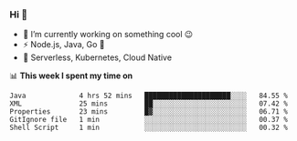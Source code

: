 ### Hi 👋

<!--
**nodejh/nodejh** is a ✨ _special_ ✨ repository because its `README.md` (this file) appears on your GitHub profile.

Here are some ideas to get you started:

- 🔭 I’m currently working on ...
- 🌱 I’m currently learning ...
- 👯 I’m looking to collaborate on ...
- 🤔 I’m looking for help with ...
- 💬 Ask me about ...
- 📫 How to reach me: ...
- 😄 Pronouns: ...
- ⚡ Fun fact: ...
-->

- 🔭 I’m currently working on something cool :wink:
- ⚡ Node.js, Java, Go :thought_balloon:
- 🤖 Serverless, Kubernetes, Cloud Native

📊 **This week I spent my time on**

<!--START_SECTION:waka-->
```text
Java             4 hrs 52 mins   █████████████████████░░░░   84.55 % 
XML              25 mins         ██░░░░░░░░░░░░░░░░░░░░░░░   07.42 % 
Properties       23 mins         █▓░░░░░░░░░░░░░░░░░░░░░░░   06.71 % 
GitIgnore file   1 min           ░░░░░░░░░░░░░░░░░░░░░░░░░   00.37 % 
Shell Script     1 min           ░░░░░░░░░░░░░░░░░░░░░░░░░   00.32 % 
```
<!--END_SECTION:waka-->


<!--
:traffic_light: **Visitors**

![visitors](https://visitor-badge.glitch.me/badge?page_id=nodejh.nodejh)
-->
